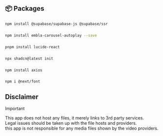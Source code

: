 <h2 align="left">📦 Packages</h2>

###
```bash
npm install @supabase/supabase-js @supabase/ssr
```
###

###
```bash
npm install embla-carousel-autoplay --save
```
###

###
```bash
pnpm install lucide-react
```
###

###
```bash
npx shadcn@latest init
```
###

###
```bash
npm install axios
```
###

###
```bash
npm i @next/font
```
###


## Disclaimer

> [!IMPORTANT]
>
> This app does not host any files, it merely links to 3rd party services.  
> Legal issues should be taken up with the file hosts and providers.  
> this app is not responsible for any media files shown by the video providers.